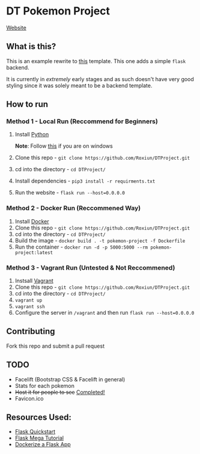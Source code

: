 # DT Pokemon Project
[Website](https://dtpokemonproject.herokuapp.com/)

## What is this?
This is an example rewrite to [this](https://github.com/MrMusovic/PokemonProject) template. This one adds a simple `flask` backend.

It is currently in *extremely* early stages and as such doesn't have very good styling since it was solely meant to be a backend template.

## How to run
### Method 1 - Local Run (Reccommend for Beginners)
1. Install [Python](https://www.python.org/downloads/)
   
   **Note**: Follow [this](https://realpython.com/installing-python/#windows) if you are on windows
2. Clone this repo - `git clone https://github.com/Roxiun/DTProject.git`
3. cd into the directory - `cd DTProject/`
4. Install dependencies - `pip3 install -r requirments.txt`
5. Run the website - `flask run --host=0.0.0.0`

### Method 2 - Docker Run (Reccommened Way)
1. Install [Docker](https://www.docker.com/)
2. Clone this repo - `git clone https://github.com/Roxiun/DTProject.git`
3. cd into the directory - `cd DTProject/`
4. Build the image - `docker build . -t pokemon-project -f Dockerfile`
5. Run the container - `docker run -d -p 5000:5000 --rm pokemon-project:latest`

### Method 3 - Vagrant Run (Untested & Not Reccommened)
1. Instsall [Vagrant](https://www.vagrantup.com/)
2. Clone this repo - `git clone https://github.com/Roxiun/DTProject.git`
3. cd into the directory - `cd DTProject/`
4. `vagrant up`
5. `vagrant ssh`
6. Configure the server in `/vagrant` and then run `flask run --host=0.0.0.0`

## Contributing
Fork this repo and submit a pull request

## TODO
* Facelift (Bootstrap CSS & Facelift in general)
* Stats for each pokemon
* ~~Host it for people to see~~ [Completed!](https://dtpokemonproject.herokuapp.com/)
* Favicon.ico

## Resources Used:
* [Flask Quickstart](https://flask.palletsprojects.com/en/0.12.x/quickstart/)
* [Flask Mega Tutorial](https://blog.miguelgrinberg.com/post/the-flask-mega-tutorial-part-vi-profile-page-and-avatars)
* [Dockerize a Flask App](https://dev.to/riverfount/dockerize-a-flask-app-17ag)
